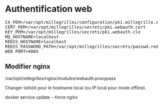 # Authentification web

<pre>
CA_PEM=/var/opt/millegrilles/configuration/pki.millegrille.cert
CERT_PEM=/var/opt/millegrilles/secrets/pki.webauth.cert
KEY_PEM=/var/opt/millegrilles/secrets/pki.webauth.cle
MQ_HOSTNAME=localhost
REDIS_HOSTNAME=localhost
REDIS_PASSWORD_PATH=/var/opt/millegrilles/secrets/passwd.redis.txt
WEB_PORT=4005
</pre>

## Modifier nginx

/var/opt/millegrilles/nginx/modules/webauth.proxypass

Changer `SERVER` pour le hostname local (ou IP local pour mode offline).

docker service update --force nginx
